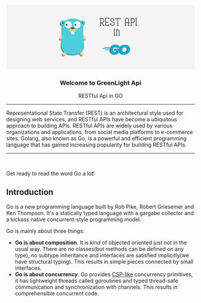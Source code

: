 <a id="readme-top"></a>
<img src=".github/img/api_go.png" alt="Go Api Header">


<h3 align="center"><h3 align="center">Welcome to GreenLight Api</h3>
  <p align="center">
    RESTful Api in GO
    <hr>
    Representational State Transfer (REST) is an architectural style used for designing web services, and RESTful APIs have become a ubiquitous approach to building APIs. RESTful APIs are widely used by various organizations and applications, from social media platforms to e-commerce sites. Golang, also known as Go, is a powerful and efficient programming language that has gained increasing popularity for building RESTful APIs.
  </p>
</div>
<hr>
<br>


Get ready to read the word Go a lot!

## Introduction
Go is a new programming language built by Rob Pike, Robert Griesemer and Ken Thompson. It's a statically typed language with a gargabe collector and a kickass native concurrent-style programming model.

Go is mainly about three things:
* **Go is about composition**. It is *kind* of objected oriented just not in the usual way. There are no classes(but methods can be defined on any type), no subtype inheritance and interfaces are satisfied implicitly(we have structural typing). This results in simple pieces connected by small interfaces.
* **Go is about concurrency**. Go provides [CSP-like](https://en.wikipedia.org/wiki/Communicating_sequential_processes) concurrency primitives, it has lightweight threads called goroutines and typed thread-safe communication and synchronization with channels. This results in comprehensible concurrent code.




